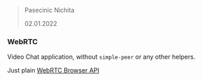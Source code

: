 > Pasecinic Nichita
>
> 02.01.2022



### **WebRTC** 

Video Chat application, without `simple-peer`  or any other helpers.

Just plain [WebRTC Browser API](https://developer.mozilla.org/en-US/docs/Web/API/WebRTC_API) 

